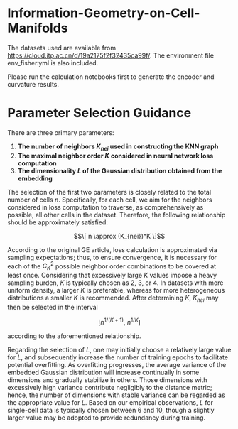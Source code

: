 # Information-Geometry-on-Cell-Manifolds

The datasets used are available from https://cloud.itp.ac.cn/d/19a2175f2f32435ca99f/. The environment file env_fisher.yml is also included.

Please run the calculation notebooks first to generate the encoder and curvature results.

# Parameter Selection Guidance

There are three primary parameters:

1. **The number of neighbors $K_{nei}$ used in constructing the KNN graph**
2. **The maximal neighbor order $K$ considered in neural network loss computation**
3. **The dimensionality $L$ of the Gaussian distribution obtained from the embedding**

The selection of the first two parameters is closely related to the total number of cells $n$. Specifically, for each cell, we aim for the neighbors considered in loss computation to traverse, as comprehensively as possible, all other cells in the dataset. Therefore, the following relationship should be approximately satisfied:

$$\[
n \approx (K_{nei})^K
\]$$

According to the original GE article, loss calculation is approximated via sampling expectations; thus, to ensure convergence, it is necessary for each of the $C_K^2$ possible neighbor order combinations to be covered at least once. Considering that excessively large $K$ values impose a heavy sampling burden, $K$ is typically chosen as 2, 3, or 4. In datasets with more uniform density, a larger $K$ is preferable, whereas for more heterogeneous distributions a smaller $K$ is recommended. After determining $K$, $K_{nei}$ may then be selected in the interval

$$
[n^{1/(K+1)},\ n^{1/K}]
$$

according to the aforementioned relationship.

Regarding the selection of $L$, one may initially choose a relatively large value for $L$, and subsequently increase the number of training epochs to facilitate potential overfitting. As overfitting progresses, the average variance of the embedded Gaussian distribution will increase continually in some dimensions and gradually stabilize in others. Those dimensions with excessively high variance contribute negligibly to the distance metric; hence, the number of dimensions with stable variance can be regarded as the appropriate value for $L$. Based on our empirical observations, $L$ for single-cell data is typically chosen between 6 and 10, though a slightly larger value may be adopted to provide redundancy during training.

